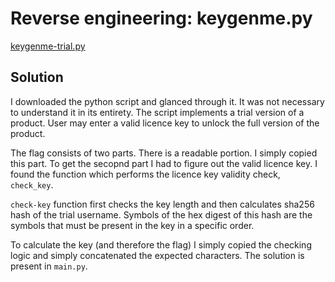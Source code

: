# Reverse engineering: keygenme.py

[keygenme-trial.py](https://mercury.picoctf.net/static/5a4198cd84f87c8a597cbd903d92fbf4/keygenme-trial.py)



## Solution

I downloaded the python script and glanced through it. It was not necessary to understand it in its entirety. The script implements a trial version of a product. User may enter a valid licence key to unlock the full version of the product.

The flag consists of two parts. There is a readable portion. I simply copied this part. To get the secopnd part I had to figure out the valid licence key. I found the function which performs the licence key validity check, `check_key`.

`check-key` function first checks the key length and then calculates sha256 hash of the trial username. Symbols of the hex digest of this hash are the symbols that must be present in the key in a specific order.

To calculate the key (and therefore the flag) I simply copied the checking logic and simply concatenated the expected characters. The solution is present in `main.py`.


